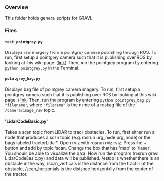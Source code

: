 ### Overview
This folder holds general scripts for GRAVL

### Files
#### `test_pointgrey.py`
Displays raw imagery from a pointgrey camera publishing through ROS. To run, first setup a pointgrey camera such that it is
publishing over ROS by looking at this wiki page: ([link](https://github.com/olinrobotics/gravl/wiki/Kubo:-Cameras))  Then,
run the pointgrey program by entering `python pointgrey.py` in the Terminal.

#### `pointgrey_bag.py`
Displays bag file of pointgrey camera imagery. To run, first setup a pointgrey camera such that it is
publishing over ROS by looking at this wiki page: ([link](https://github.com/olinrobotics/gravl/wiki/Kubo:-Cameras))  Then, 
run the program by entering `python pointgrey_bag.py "filename"`, where `"filename"` is the name of a rosbag file of the 
`/camera/image_raw` topic.

#### 'LidarCodeBasic.py'
Takes a scan topic from LIDAR to track obstacles. To run, first either run a node that produces a scan topic (e.g. rosrun urg_node urg_node) or the bags labeled tractorLidar*. Open rviz with rosrun rviz rviz. Press the + button and add by topic /scan. Change the box that has 'map' to '/laser'. You should be able to visualize the data. Now run the program (rosrun gravl LidarCodeBasic.py) and data will be published. /estop is whether there is an obstacle in the way, /scan_verticals is the distance from the tractor of the obstacle, /scan_horzontals is the distance horizontally from the center of the tractor.
